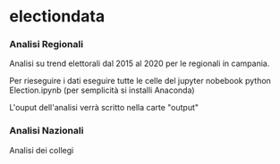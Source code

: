 # electiondata

### Analisi Regionali

Analisi su trend elettorali dal 2015 al 2020 per le regionali in campania.

Per rieseguire i dati eseguire tutte le celle del jupyter nobebook python Election.ipynb (per semplicità si installi Anaconda)

L'ouput dell'analisi verrà scritto nella carte "output"

### Analisi Nazionali

Analisi dei collegi